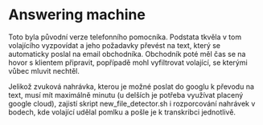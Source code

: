 # Answering machine

Toto byla původní verze telefonního pomocníka. Podstata tkvěla v tom volajícího vyzpovídat a jeho požadavky převést na text, který se automaticky poslal na email obchodníka. Obchodník poté měl čas se na hovor s klientem připravit, popřípadě mohl vyfiltrovat volající, se kterými vůbec mluvit nechtěl.

Jelikož zvuková nahrávka, kterou je možné poslat do googlu k převodu na text, musí mít maximálně minutu (u delších je potřeba využívat placený google cloud), zajistí skript new_file_detector.sh i rozporcování nahrávek v bodech, kde volající udělal pomlku a pošle je k transkribci jednotlivě.
